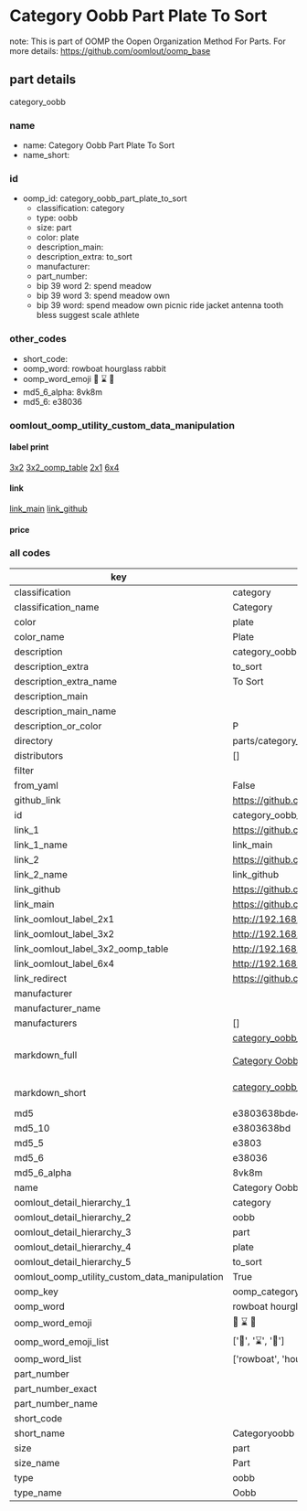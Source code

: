 # Category Oobb Part Plate To Sort  

note: This is part of OOMP the Oopen Organization Method For Parts. For more details: https://github.com/oomlout/oomp_base

##  part details
  



category_oobb



### name
* name: Category Oobb Part Plate To Sort
* name_short: 
### id
* oomp_id: category_oobb_part_plate_to_sort
  * classification: category
  * type: oobb
  * size: part
  * color: plate
  * description_main: 
  * description_extra: to_sort
  * manufacturer: 
  * part_number: 
  * bip 39 word 2: spend meadow
  * bip 39 word 3: spend meadow own
  * bip 39 word: spend meadow own picnic ride jacket antenna tooth bless suggest scale athlete

### other_codes
* short_code: 
* oomp_word: rowboat hourglass rabbit
* oomp_word_emoji :rowboat: :hourglass: :rabbit:
* md5_6_alpha: 8vk8m
* md5_6: e38036






### oomlout_oomp_utility_custom_data_manipulation
#### label print
[3x2](http://192.168.1.245:1112/?label=oomp%208vk8m)
[3x2_oomp_table](http://192.168.1.108:1112/?label=oomp%208vk8m)
[2x1](http://192.168.1.242:1112/?label=oomp%208vk8m)
[6x4](http://192.168.1.55:1112/?label=oomp%208vk8m)    

#### link

[link_main](https://github.com/oomlout/oomlout_oomp_version_1_messy/tree/main/parts/category_oobb_part_plate_to_sort) [link_github](https://github.com/oomlout/oomlout_oomp_version_1_messy/tree/main/parts/category_oobb_part_plate_to_sort)                             

#### price







### all codes 
| key | value |  
| --- | --- |  
| classification | category |  
| classification_name | Category |  
| color | plate |  
| color_name | Plate |  
| description | category_oobb |  
| description_extra | to_sort |  
| description_extra_name | To Sort |  
| description_main |  |  
| description_main_name |  |  
| description_or_color | P  |  
| directory | parts/category_oobb_part_plate_to_sort |  
| distributors | [] |  
| filter |  |  
| from_yaml | False |  
| github_link | https://github.com/oomlout/oomlout_oomp_part_src/tree/main/parts/category_oobb_part_plate_to_sort |  
| id | category_oobb_part_plate_to_sort |  
| link_1 | https://github.com/oomlout/oomlout_oomp_version_1_messy/tree/main/parts/category_oobb_part_plate_to_sort |  
| link_1_name | link_main |  
| link_2 | https://github.com/oomlout/oomlout_oomp_version_1_messy/tree/main/parts/category_oobb_part_plate_to_sort |  
| link_2_name | link_github |  
| link_github | https://github.com/oomlout/oomlout_oomp_version_1_messy/tree/main/parts/category_oobb_part_plate_to_sort |  
| link_main | https://github.com/oomlout/oomlout_oomp_version_1_messy/tree/main/parts/category_oobb_part_plate_to_sort |  
| link_oomlout_label_2x1 | http://192.168.1.242:1112/?label=oomp%208vk8m |  
| link_oomlout_label_3x2 | http://192.168.1.245:1112/?label=oomp%208vk8m |  
| link_oomlout_label_3x2_oomp_table | http://192.168.1.108:1112/?label=oomp%208vk8m |  
| link_oomlout_label_6x4 | http://192.168.1.55:1112/?label=oomp%208vk8m |  
| link_redirect | https://github.com/oomlout/oomlout_oomp_version_1_messy/tree/main/parts/category_oobb_part_plate_to_sort |  
| manufacturer |  |  
| manufacturer_name |  |  
| manufacturers | [] |  
| markdown_full | [category_oobb_part_plate_to_sort](none)<br>[](none)<br>[Category Oobb Part Plate To Sort](none)<br><br> |  
| markdown_short | [category_oobb_part_plate_to_sort](none)<br><br> |  
| md5 | e3803638bde4c139dc5cba433c226e8a |  
| md5_10 | e3803638bd |  
| md5_5 | e3803 |  
| md5_6 | e38036 |  
| md5_6_alpha | 8vk8m |  
| name | Category Oobb Part Plate To Sort |  
| oomlout_detail_hierarchy_1 | category |  
| oomlout_detail_hierarchy_2 | oobb |  
| oomlout_detail_hierarchy_3 | part |  
| oomlout_detail_hierarchy_4 | plate |  
| oomlout_detail_hierarchy_5 | to_sort |  
| oomlout_oomp_utility_custom_data_manipulation | True |  
| oomp_key | oomp_category_oobb_part_plate_to_sort |  
| oomp_word | rowboat hourglass rabbit |  
| oomp_word_emoji | :rowboat: :hourglass: :rabbit: |  
| oomp_word_emoji_list | [':rowboat:', ':hourglass:', ':rabbit:'] |  
| oomp_word_list | ['rowboat', 'hourglass', 'rabbit'] |  
| part_number |  |  
| part_number_exact |  |  
| part_number_name |  |  
| short_code |  |  
| short_name | Categoryoobb |  
| size | part |  
| size_name | Part |  
| type | oobb |  
| type_name | Oobb |  
